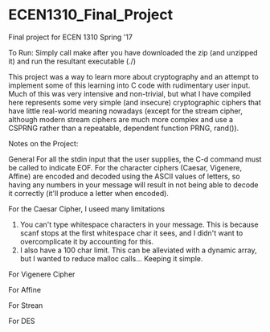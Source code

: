 # ECEN1310_Final_Project
Final project for ECEN 1310 Spring '17

To Run:
Simply call make after you have downloaded the zip (and unzipped it) and run the resultant executable (./)

This project was a way to learn more about cryptography and an attempt to implement some of this learning into C code with rudimentary user input. Much of this was very intensive and non-trivial, but what I have compiled here represents some very simple (and insecure) cryptographic ciphers that have little real-world meaning nowadays (except for the stream cipher, although modern stream ciphers are much more complex and use a CSPRNG rather than a repeatable, dependent function PRNG, rand()).

Notes on the Project:

General
  For all the stdin input that the user supplies, the C-d command must be called to indicate EOF.
  For the character ciphers (Caesar, Vigenere, Affine) are encoded and decoded using the ASCII values of letters, so having any numbers in your message will result in not being able to decode it correctly (it'll produce a letter when encoded).

For the Caesar Cipher, I useed many limitations
  1) You can't type whitespace characters in your message. This is because scanf stops at the first whitespace char it sees, and I didn't want to overcomplicate it by accounting for this.
  2) I also have a 100 char limit. This can be alleviated with a dynamic array, but I wanted to reduce malloc calls... Keeping it simple.
  
For Vigenere Cipher

For Affine

For Strean

For DES
